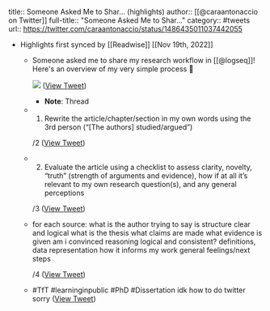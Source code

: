 title:: Someone Asked Me to Shar... (highlights)
author:: [[@caraantonaccio on Twitter]]
full-title:: "Someone Asked Me to Shar..."
category:: #tweets
url:: https://twitter.com/caraantonaccio/status/1486435011037442055

- Highlights first synced by [[Readwise]] [[Nov 19th, 2022]]
	- Someone asked me to share my research workflow in [[@logseq]]! Here's an overview of my very simple process  🧵 
	  
	  ![](https://pbs.twimg.com/media/FKDdNBmXEAUKkf6.jpg) ([View Tweet](https://twitter.com/caraantonaccio/status/1486435011037442055))
		- **Note**: Thread
	- 1. Rewrite the article/chapter/section in my own words using the 3rd person (“[The authors] studied/argued”)
	  
	  /2 ([View Tweet](https://twitter.com/caraantonaccio/status/1486435165215862785))
	- 2. Evaluate the article using a checklist to assess clarity, novelty, “truth” (strength of arguments and evidence), how if at all it’s relevant to my own research question(s), and any general perceptions
	  
	  /3 ([View Tweet](https://twitter.com/caraantonaccio/status/1486435273953398784))
	- for each source:
	  what is the author trying to say
	  is structure clear and logical
	  what is the thesis
	  what claims are made
	  what evidence is given
	  am i convinced
	  reasoning logical and consistent?
	  definitions, data representation
	  how it informs my work
	  general feelings/next steps
	  
	  /4 ([View Tweet](https://twitter.com/caraantonaccio/status/1486437059808092172))
	- #TfT #learninginpublic #PhD #Dissertation idk how to do twitter sorry ([View Tweet](https://twitter.com/caraantonaccio/status/1486439277303156741))